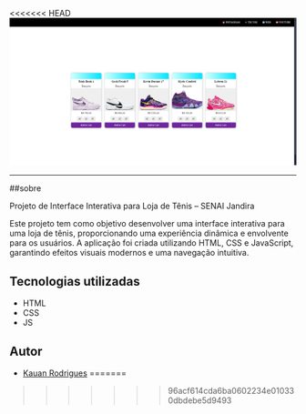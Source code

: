 <<<<<<< HEAD
![](./img/print.png)




---
##sobre 

Projeto de Interface Interativa para Loja de Tênis – SENAI Jandira

Este projeto tem como objetivo desenvolver uma interface interativa para uma loja de tênis, proporcionando uma experiência dinâmica e envolvente para os usuários. A aplicação foi criada utilizando HTML, CSS e JavaScript, garantindo efeitos visuais modernos e uma navegação intuitiva.

## Tecnologias utilizadas
- HTML
- CSS
- JS

## Autor
- [Kauan Rodrigues](https://github.com/kauanmlk9860)
=======

>>>>>>> 96acf614cda6ba0602234e010330dbdebe5d9493
